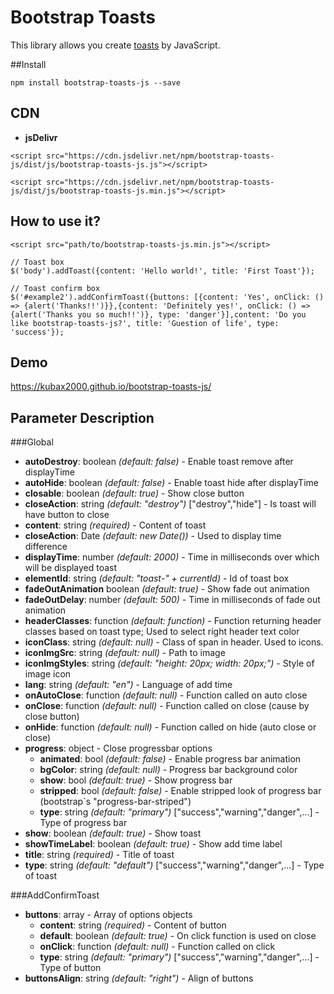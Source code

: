 # Bootstrap Toasts
This library allows you create <a href="https://getbootstrap.com/docs/4.3/components/toasts/" title="Toasts">toasts</a> by JavaScript.

##Install

```
npm install bootstrap-toasts-js --save
```

## CDN
- **jsDelivr**
```
<script src="https://cdn.jsdelivr.net/npm/bootstrap-toasts-js/dist/js/bootstrap-toasts-js.js"></script>
```
```
<script src="https://cdn.jsdelivr.net/npm/bootstrap-toasts-js/dist/js/bootstrap-toasts-js.min.js"></script>
```

## How to use it?
```
<script src="path/to/bootstrap-toasts-js.min.js"></script>

// Toast box
$('body').addToast({content: 'Hello world!', title: 'First Toast'});

// Toast confirm box
$('#example2').addConfirmToast({buttons: [{content: 'Yes', onClick: () => {alert('Thanks!!')}},{content: 'Definitely yes!', onClick: () => {alert('Thanks you so much!!')}, type: 'danger'}],content: 'Do you like bootstrap-toasts-js?', title: 'Guestion of life', type: 'success'});
```

## Demo 

<a href="https://kubax2000.github.io/bootstrap-toasts-js/" target="_blank" title="bootstrap-toasts-js">https://kubax2000.github.io/bootstrap-toasts-js/</a>

## Parameter Description

###Global

- **autoDestroy**: boolean <i>(default: false)</i> - Enable toast remove after displayTime
- **autoHide**: boolean <i>(default: false)</i> - Enable toast hide after displayTime
- **closable**: boolean <i>(default: true)</i> - Show close button
- **closeAction**: string <i>(default: "destroy")</i> ["destroy","hide"] - Is toast will have button to close
- **content**: string <i>(required)</i> - Content of toast
- **closeAction**: Date <i>(default: new Date())</i> - Used to display time difference
- **displayTime**: number <i>(default: 2000)</i> - Time in milliseconds over which will be displayed toast
- **elementId**: string <i>(default: "toast-" + currentId)</i> - Id of toast box
- **fadeOutAnimation** boolean <i>(default: true)</i> - Show fade out animation
- **fadeOutDelay**: number <i>(default: 500)</i> - Time in milliseconds of fade out animation
- **headerClasses**: function <i>(default: function)</i> - Function returning header classes based on toast type; Used to select right header text color
- **iconClass**: string <i>(default: null)</i> - Class of span in header. Used to icons.
- **iconImgSrc**: string <i>(default: null)</i> - Path to image
- **iconImgStyles**: string <i>(default: "height: 20px; width: 20px;")</i> - Style of image icon
- **lang**: string <i>(default: "en")</i> - Language of add time
- **onAutoClose**: function <i>(default: null)</i> - Function called on auto close
- **onClose**: function <i>(default: null)</i> - Function called on close (cause by close button)
- **onHide**: function <i>(default: null)</i> - Function called on hide (auto close or close)
- **progress**: object - Close progressbar options
  - **animated**: bool <i>(default: false)</i> - Enable progress bar animation
  - **bgColor**: string <i>(default: null)</i> - Progress bar background color
  - **show**: bool <i>(default: true)</i> - Show progress bar
  - **stripped**: bool <i>(default: false)</i> - Enable stripped look of progress bar (bootstrap`s "progress-bar-striped")
  - **type**: string <i>(default: "primary")</i> ["success","warning","danger",...] - Type of progress bar
- **show**: boolean <i>(default: true)</i> - Show toast
- **showTimeLabel**: boolean <i>(default: true)</i> - Show add time label
- **title**: string <i>(required)</i> - Title of toast
- **type**: string <i>(default: "default")</i> ["success","warning","danger",...] - Type of toast

###AddConfirmToast

- **buttons**: array - Array of options objects
  - **content**: string <i>(required)</i> - Content of button
  - **default**: boolean <i>(default: true)</i> - On click function is used on close
  - **onClick**: function <i>(default: null)</i> - Function called on click
  - **type**: string <i>(default: "primary")</i> ["success","warning","danger",...] - Type of button
- **buttonsAlign**: string <i>(default: "right")</i> - Align of buttons